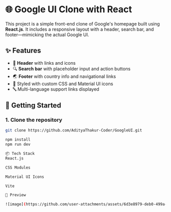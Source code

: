 # 🌐 Google UI Clone with React

This project is a simple front-end clone of Google's homepage built using **React.js**. It includes a responsive layout with a header, search bar, and footer—mimicking the actual Google UI.

## ✨ Features

- 📌 **Header** with links and icons
- 🔍 **Search bar** with placeholder input and action buttons
- 🌏 **Footer** with country info and navigational links
- 💅 Styled with custom CSS and Material UI icons
- 🔤 Multi-language support links displayed


## 🚀 Getting Started

### 1. Clone the repository

```bash
git clone https://github.com/AdityaThakur-Coder/GoogleUI.git

npm install
npm run dev

📦 Tech Stack
React.js

CSS Modules

Material UI Icons

Vite 

📸 Preview

![image](https://github.com/user-attachments/assets/6d3e8979-deb0-499a-8ed7-69d8d794cffb)


